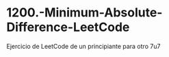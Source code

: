 # 1200.-Minimum-Absolute-Difference-LeetCode
Ejercicio de LeetCode de un principiante para otro 7u7
